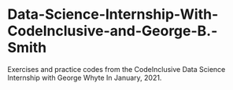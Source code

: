 # Data-Science-Internship-With-CodeInclusive-and-George-B.-Smith
Exercises and practice codes from the CodeInclusive Data Science Internship with George Whyte In January, 2021.
